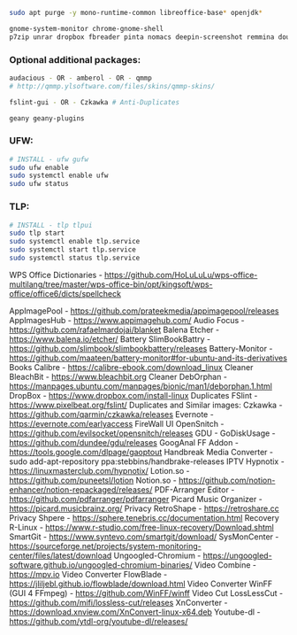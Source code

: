 ```sh
sudo apt purge -y mono-runtime-common libreoffice-base* openjdk*
```

```sh
gnome-system-monitor chrome-gnome-shell 
p7zip unrar dropbox fbreader pinta nomacs deepin-screenshot remmina doublecmd-gtk2 vlc ffmpeg kooha shortwave
```

### Optional additional packages:
```sh
audacious - OR - amberol - OR - qmmp
# http://qmmp.ylsoftware.com/files/skins/qmmp-skins/

fslint-gui - OR - Czkawka # Anti-Duplicates

geany geany-plugins
```

### UFW:
```sh
# INSTALL - ufw gufw
sudo ufw enable
sudo systemctl enable ufw
sudo ufw status
```

### TLP:
```sh
# INSTALL - tlp tlpui
sudo tlp start
sudo systemctl enable tlp.service
sudo systemctl start tlp.service
sudo systemctl status tlp.service
```

WPS Office Dictionaries - https://github.com/HoLuLuLu/wps-office-multilang/tree/master/wps-office-bin/opt/kingsoft/wps-office/office6/dicts/spellcheck

AppImagePool - https://github.com/prateekmedia/appimagepool/releases
AppImagesHub - https://www.appimagehub.com/
Audio Focus - https://github.com/rafaelmardojai/blanket
Balena Etcher - https://www.balena.io/etcher/
Battery SlimBookBattry - https://github.com/slimbook/slimbookbattery/releases
Battery-Monitor - https://github.com/maateen/battery-monitor#for-ubuntu-and-its-derivatives
Books Calibre - https://calibre-ebook.com/download_linux
Cleaner BleachBit - https://www.bleachbit.org
Cleaner DebOrphan - https://manpages.ubuntu.com/manpages/bionic/man1/deborphan.1.html
DropBox - https://www.dropbox.com/install-linux
Duplicates FSlint - https://www.pixelbeat.org/fslint/
Duplicates and Similar images: Czkawka - https://github.com/qarmin/czkawka/releases
Evernote - https://evernote.com/earlyaccess
FireWall UI OpenSnitch  - https://github.com/evilsocket/opensnitch/releases
GDU - GoDiskUsage - https://github.com/dundee/gdu/releases
GoogAnal FF Addon - https://tools.google.com/dlpage/gaoptout
Handbreak Media Converter - sudo add-apt-repository ppa:stebbins/handbrake-releases
IPTV Hypnotix - https://linuxmasterclub.com/hypnotix/
Lotion.so - https://github.com/puneetsl/lotion
Notion.so - https://github.com/notion-enhancer/notion-repackaged/releases/
PDF-Arranger Editor - https://github.com/pdfarranger/pdfarranger
Picard Music Organizer - https://picard.musicbrainz.org/
Privacy RetroShape - https://retroshare.cc
Privacy Shpere - https://sphere.tenebris.cc/documentation.html
Recovery R-Linux - https://www.r-studio.com/free-linux-recovery/Download.shtml
SmartGit - https://www.syntevo.com/smartgit/download/
SysMonCenter - https://sourceforge.net/projects/system-monitoring-center/files/latest/download
Ungoogled-Chromium - https://ungoogled-software.github.io/ungoogled-chromium-binaries/
Video Combine - https://mpv.io
Video Converter FlowBlade - https://jliljebl.github.io/flowblade/download.html
Video Converter WinFF (GUI 4 FFmpeg) - https://github.com/WinFF/winff
Video Cut LossLessCut - https://github.com/mifi/lossless-cut/releases
XnConverter - https://download.xnview.com/XnConvert-linux-x64.deb
Youtube-dl - https://github.com/ytdl-org/youtube-dl/releases/
